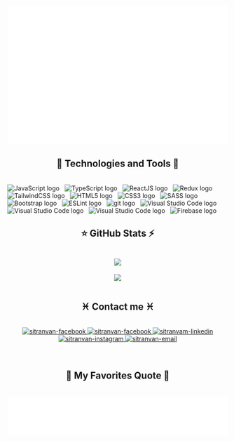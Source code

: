 <a href="#" target="_blank">
  <img src="svg/sitranvan.svg" width="1200" alt="sitranvan" />
</a>
<h2 align="center" >🤖 Technologies and Tools 🤖</h2>
<br>
<!-- https://simpleicons.org/ -->
<span><img src="https://img.shields.io/badge/JavaScript-282C34?logo=javascript&logoColor=F7DF1E" alt="JavaScript logo" title="JavaScript" height="25" /></span>
&nbsp;
<span><img src="https://img.shields.io/badge/TypeScript-282C34?logo=typescript&logoColor=3178C6" alt="TypeScript logo" title="TypeScript" height="25" /></span>
&nbsp;
<span><img src="https://img.shields.io/badge/ReactJS-282C34?logo=react&logoColor=61DAFB" alt="ReactJS logo" title="ReactJS" height="25" /></span>
&nbsp;
<span><img src="https://img.shields.io/badge/Redux-282C34?logo=redux&logoColor=764ABC" alt="Redux logo" title="Redux" height="25" /></span>
&nbsp;
<!-- <span><img src="https://img.shields.io/badge/Vue.js-282C34?logo=vue.js&logoColor=4FC08D" alt="Vue.js logo" title="Vue.js" height="25" /></span>
&nbsp; -->
<!-- <span><img src="https://img.shields.io/badge/Nuxt.js-282C34?logo=nuxt.js&logoColor=4FC08D" alt="Nuxt.js logo" title="Nuxt.js" height="25" /></span>
&nbsp; -->
<!-- <span><img src="https://img.shields.io/badge/Node.js-282C34?logo=node.js&logoColor=00F200" alt="Node.js logo" title="Node.js" height="25" /></span>
&nbsp; -->
<!-- <span><img src="https://img.shields.io/badge/Express-282C34?logo=express&logoColor=FFFFFF" alt="Express.js logo" title="Express.js" height="25" /></span>
&nbsp; -->
<!-- <span><img src="https://img.shields.io/badge/MongoDB-282C34?logo=mongodb&logoColor=47A248" alt="MongoDB logo" title="MongoDB" height="25" /></span>
&nbsp; -->
<span><img src="https://img.shields.io/badge/Tailwind%20CSS-282C34?logo=tailwind-css&logoColor=38B2AC" alt="TailwindCSS logo" title="TailwindCSS" height="25" /></span>
&nbsp;
<!-- <span><img src="https://img.shields.io/badge/Three.js-282C34?logo=three.js&logoColor=FFFFFF" alt="Three.js logo" title="Three.js" height="25" /></span>
&nbsp; -->
<span><img src="https://img.shields.io/badge/HTML5-282C34?logo=html5&logoColor=E34F26" alt="HTML5 logo" title="HTML5" height="25" /></span>
&nbsp;
<span><img src="https://img.shields.io/badge/CSS3-282C34?logo=css3&logoColor=1572B6" alt="CSS3 logo" title="CSS3" height="25" /></span>
&nbsp;
<span><img src="https://img.shields.io/badge/Sass-282C34?logo=sass&logoColor=CC6699" alt="SASS logo" title="SASS" height="25" /></span>
&nbsp;
<span><img src="https://img.shields.io/badge/Bootstrap-282C34?logo=bootstrap&logoColor=7952B3" alt="Bootstrap logo" title="Bootstrap" height="25" /></span>
&nbsp;
<span><img src="https://img.shields.io/badge/ESLint-282C34?logo=eslint&logoColor=4B32C3" alt="ESLint logo" title="ESLint" height="25" /></span>
&nbsp;
<span><img src="https://img.shields.io/badge/git-282C34?logo=git&logoColor=F05032" alt="git logo" title="git" height="25" /></span>
&nbsp;
<span><img src="https://img.shields.io/badge/VS%20Code-282C34?logo=visual-studio-code&logoColor=007ACC" alt="Visual Studio Code logo" title="Visual Studio Code" height="25" /></span>
&nbsp;
<span><img src="https://img.shields.io/badge/GitHub-282C34?logo=github&logoColor=#181717" alt="Visual Studio Code logo" title="Github" height="25" /></span>
&nbsp;
<span><img src="https://img.shields.io/badge/Gitlab-282C34?logo=gitlab&logoColor=#FC6D26" alt="Visual Studio Code logo" title="Gitlab" height="25" /></span>
&nbsp;
<span><img src="https://img.shields.io/badge/Firebase-282C34?logo=firebase&logoColor=FFCA28" alt="Firebase logo" title="Firebase" height="25" /></span>
&nbsp;
<!-- <span><img src="https://img.shields.io/badge/WordPress-282C34?logo=wordPress&logoColor=21759B" alt="WordPress logo" title="WordPress" height="25" /></span>
&nbsp; -->

<br>
<h2 align="center">⭐ GitHub Stats ⚡</h2>

<br>
<div align=center>
<div>
 <a href="#" title="Sitranvan">
    <img align="center" width="434" src="https://github-readme-stats.vercel.app/api?username=sitranvan&show_icons=true&theme=aura&border_color=61dafb&hide_border=true" />
  </a>
</div>
  <br>
<div>
  <a href="#" title="Sitranvan">
    <img width="320" align="center" src="https://github-readme-stats.vercel.app/api/top-langs/?username=sitranvan&hide=c%23,powershell,Mathematica,Ruby,Objective-C,Objective-C%2b%2b,Cuda&title_color=61dafb&text_color=ffffff&icon_color=61dafb&bg_color=15141b&langs_count=8&layout=compact&border_color=61dafb&hide_border=true" />
  </a>
</div>

</div>  
<br>
<h2 align="center">♓ Contact me ♓</h2>
<br>
<!-- https://icons8.com -->
<div align="center">
  <a href="https://www.facebook.com/tran.si.3388630/" target="blank">
    <img src="https://img.icons8.com/bubbles/1x/facebook.png" alt="sitranvan-facebook" />
  </a>
  <a href="https://www.facebook.com/tran.si.3388630/" target="blank">
    <img src="https://img.icons8.com/bubbles/1x/twitter-circled.png" alt="sitranvan-facebook" />
  </a>
  <a href="#" target="blank">
    <img src="https://img.icons8.com/bubbles/100/000000/linkedin.png" alt="sitranvam-linkedin" />
  </a>
  <a href="https://instagram.com/it.sitranvan" target="blank">
    <img src="https://img.icons8.com/bubbles/100/000000/instagram.png" alt="sitranvan-instagram" />
  </a>
  <a href="mailto:it.sitranvan@gmail.com" target="top">
    <img src="https://img.icons8.com/bubbles/100/000000/apple-mail.png" alt="sitranvan-email" />
  </a>
</div>

<br>
<br>
<div align="center">
<h2 align="center">🎯 My Favorites Quote  🎯</h2>
</div>
<br>
<div>
  <img src="svg/sitranvan-quotes.svg" width="1200" alt="sitranvan" />
</div>
